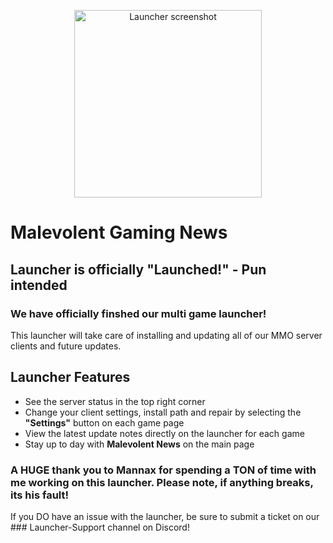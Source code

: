 <p align="center">
  <img
    src="https://github.com/user-attachments/assets/34a30ba1-1adb-4fdf-bd55-97b0fb5882a3"
    alt="Launcher screenshot"
    width="300"
  />
</p>

# Malevolent Gaming News

## Launcher is officially "Launched!" - Pun intended
### We have officially finshed our multi game launcher!
This launcher will take care of installing and updating all of our MMO server clients and future updates.

## Launcher Features
- See the server status in the top right corner
- Change your client settings, install path and repair by selecting the **"Settings"** button on each game page
- View the latest update notes directly on the launcher for each game
- Stay up to day with **Malevolent News** on the main page


### A HUGE thank you to Mannax for spending a TON of time with me working on this launcher. Please note, if anything breaks, its his fault!
If you DO have an issue with the launcher, be sure to submit a ticket on our ### Launcher-Support channel on Discord!

